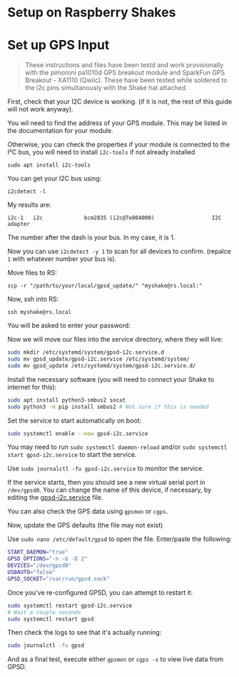 # Setup on Raspberry Shakes

# Set up GPS Input

> These instructions and files have been testd and work provisionally with the pimoroni pa1010d GPS breakout module and SparkFun GPS Breakout - XA1110 (Qwiic). 
> These have been tested while soldered to the i2c pins simultanously with the Shake hat attached.

First, check that your I2C device is working. (if it is not, the rest of this guide will not work anyway).

You wil need to find the address of your GPS module. This may be listed in the documentation for your module.  

Otherwise, you can check the properties if your module is connected to the I²C bus, you will need to install `i2c-tools` if not already installed

```sudo apt install i2c-tools ```

You can get your I2C bus using:

```i2cdetect -l```

My results are:
``` 
i2c-1   i2c             bcm2835 (i2c@7e804000)                  I2C adapter
```

The number after the dash is your bus. In my case, it is 1.

Now you can use `i2cdetect -y 1` to scan for all devices to confirm. (repalce `1` with whatever number your bus is).




Move files to RS:

```shell
scp -r "/path/to/your/local/gpsd_update/" "myshake@rs.local:"
```

Now, ssh into RS:
```shell
ssh myshake@rs.local
```

You will be asked to enter your password:

Now we will move our files into the service directory, where they will live:

```bash
sudo mkdir /etc/systemd/system/gpsd-i2c.service.d
sudo mv gpsd_update/gpsd-i2c.service /etc/systemd/system/
sudo mv gpsd_update /etc/systemd/system/gpsd-i2c.service.d/

```

Install the necessary software (you will need to connect your Shake to internet for this):

```bash
sudo apt install python3-smbus2 socat
sudo python3 -m pip install smbus2 # Not sure if this is needed
```

Set the service to start automatically on boot:

```bash
sudo systemctl enable --now gpsd-i2c.service
```

You may need to run `sudo systemctl daemon-reload` and/or `sudo systemctl start gpsd-i2c.service` to start the service.

Use `sudo journalctl -fu gpsd-i2c.service` to monitor the service.

If the service starts, then you should see a new virtual serial port in `/dev/gpsd0`.  You can change the name of this device, if necessary, by editing the [gpsd-i2c.service](gpsd-i2c.service) file.

You can also check the GPS data using `gpsmon` or `cgps`.

Now, update the GPS defaults (the file may not exist)

Use ```sudo nano /etc/default/gpsd``` to open the file. Enter/paste the following:

```bash
START_DAEMON="true"
GPSD_OPTIONS="-n -G -D 2"
DEVICES="/dev/gpsd0"
USBAUTO="false"
GPSD_SOCKET="/var/run/gpsd.sock"
```

Once you've re-configured GPSD, you can attempt to restart it:

```bash
sudo systemctl restart gpsd-i2c.service
# Wait a couple seconds
sudo systemctl restart gpsd
```

Then check the logs to see that it's actually running:
```bash
sudo journalctl -fu gpsd
```

And as a final test, execute either `gpsmon` or `cgps -s` to view live data from GPSD.
